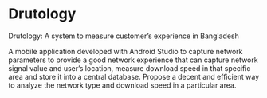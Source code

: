 # Drutology
Drutology: A system to measure customer’s experience in Bangladesh

A mobile application developed with Android Studio to capture network parameters to provide a good network experience that can capture network signal value and user’s location, measure download speed in that specific area and store it into a central database. Propose a decent and efficient way to analyze the network type and download speed in a particular area.

